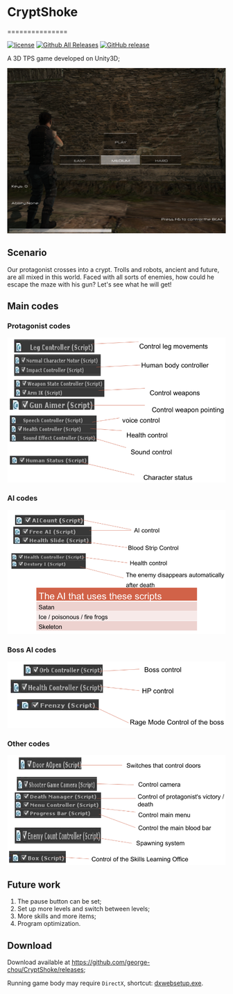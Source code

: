 # CryptShoke
===============

[![license](https://img.shields.io/github/license/george-chou/CryptShoke.svg)](https://github.com/george-chou/CryptShoke/blob/master/LICENSE)
[![Github All Releases](https://img.shields.io/github/downloads/george-chou/CryptShoke/total.svg)](https://github.com/george-chou/CryptShoke/releases)
[![GitHub release](https://img.shields.io/github/release/george-chou/CryptShoke.svg)](https://github.com/george-chou/CryptShoke/releases/latest)

A 3D TPS game developed on Unity3D;

![LE interface](https://raw.githubusercontent.com/george-chou/CryptShoke/master/cover/crypt.png)

## Scenario ##

Our protagonist crosses into a crypt. Trolls and robots, ancient and future, are all mixed in this world. Faced with all sorts of enemies, how could he escape the maze with his gun? Let's see what he will get!

## Main codes ##

### Protagonist codes ###

![LE interface](https://raw.githubusercontent.com/george-chou/CryptShoke/master/cover/Protagonist_codes.PNG)

### AI codes ###

![LE interface](https://raw.githubusercontent.com/george-chou/CryptShoke/master/cover/AI_codes.PNG)

### Boss AI codes ###

![LE interface](https://raw.githubusercontent.com/george-chou/CryptShoke/master/cover/boss_AI.PNG)

### Other codes ###

![LE interface](https://raw.githubusercontent.com/george-chou/CryptShoke/master/cover/other_codes.PNG)

## Future work ##

1. The pause button can be set;
2. Set up more levels and switch between levels;
3. More skills and more items;
4. Program optimization.

## Download ##

Download available at <https://github.com/george-chou/CryptShoke/releases>;

Running game body may require `DirectX`, shortcut: [dxwebsetup.exe](https://download.microsoft.com/download/1/7/1/1718CCC4-6315-4D8E-9543-8E28A4E18C4C/dxwebsetup.exe).

